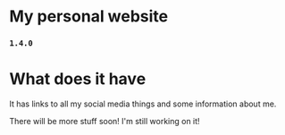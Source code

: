 # My personal website

### `1.4.0`

# What does it have

It has links to all my social media things and some information about me.

There will be more stuff soon! I'm still working on it!

